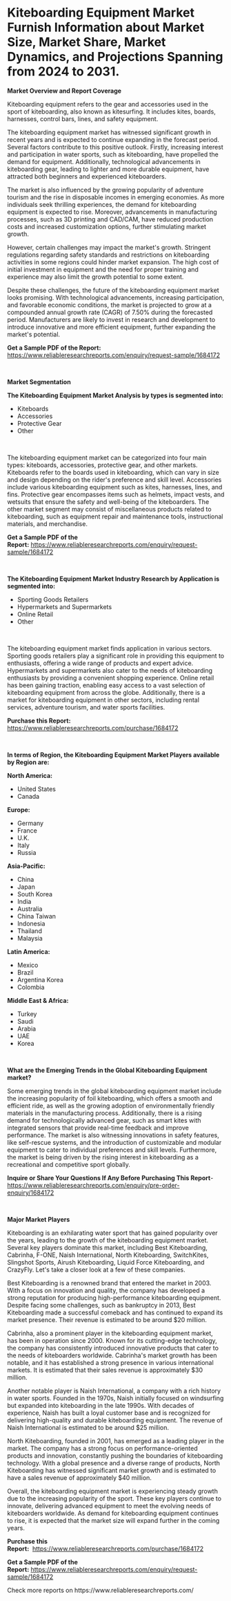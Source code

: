 <p><h1>Kiteboarding Equipment Market Furnish Information about Market Size, Market Share, Market Dynamics, and Projections Spanning from 2024 to 2031.</h1></p><p><strong>Market Overview and Report Coverage</strong></p>
<p><p>Kiteboarding equipment refers to the gear and accessories used in the sport of kiteboarding, also known as kitesurfing. It includes kites, boards, harnesses, control bars, lines, and safety equipment. </p><p>The kiteboarding equipment market has witnessed significant growth in recent years and is expected to continue expanding in the forecast period. Several factors contribute to this positive outlook. Firstly, increasing interest and participation in water sports, such as kiteboarding, have propelled the demand for equipment. Additionally, technological advancements in kiteboarding gear, leading to lighter and more durable equipment, have attracted both beginners and experienced kiteboarders.</p><p>The market is also influenced by the growing popularity of adventure tourism and the rise in disposable incomes in emerging economies. As more individuals seek thrilling experiences, the demand for kiteboarding equipment is expected to rise. Moreover, advancements in manufacturing processes, such as 3D printing and CAD/CAM, have reduced production costs and increased customization options, further stimulating market growth.</p><p>However, certain challenges may impact the market's growth. Stringent regulations regarding safety standards and restrictions on kiteboarding activities in some regions could hinder market expansion. The high cost of initial investment in equipment and the need for proper training and experience may also limit the growth potential to some extent.</p><p>Despite these challenges, the future of the kiteboarding equipment market looks promising. With technological advancements, increasing participation, and favorable economic conditions, the market is projected to grow at a compounded annual growth rate (CAGR) of 7.50% during the forecasted period. Manufacturers are likely to invest in research and development to introduce innovative and more efficient equipment, further expanding the market's potential.</p></p>
<p><strong>Get a Sample PDF of the Report:</strong> <a href="https://www.reliableresearchreports.com/enquiry/request-sample/1684172">https://www.reliableresearchreports.com/enquiry/request-sample/1684172</a></p>
<p>&nbsp;</p>
<p><strong>Market Segmentation</strong></p>
<p><strong>The Kiteboarding Equipment Market Analysis by types is segmented into:</strong></p>
<p><ul><li>Kiteboards</li><li>Accessories</li><li>Protective Gear</li><li>Other</li></ul></p>
<p>&nbsp;</p>
<p><p>The kiteboarding equipment market can be categorized into four main types: kiteboards, accessories, protective gear, and other markets. Kiteboards refer to the boards used in kiteboarding, which can vary in size and design depending on the rider's preference and skill level. Accessories include various kiteboarding equipment such as kites, harnesses, lines, and fins. Protective gear encompasses items such as helmets, impact vests, and wetsuits that ensure the safety and well-being of the kiteboarders. The other market segment may consist of miscellaneous products related to kiteboarding, such as equipment repair and maintenance tools, instructional materials, and merchandise.</p></p>
<p><strong>Get a Sample PDF of the Report:</strong>&nbsp;<a href="https://www.reliableresearchreports.com/enquiry/request-sample/1684172">https://www.reliableresearchreports.com/enquiry/request-sample/1684172</a></p>
<p>&nbsp;</p>
<p><strong>The Kiteboarding Equipment Market Industry Research by Application is segmented into:</strong></p>
<p><ul><li>Sporting Goods Retailers</li><li>Hypermarkets and Supermarkets</li><li>Online Retail</li><li>Other</li></ul></p>
<p>&nbsp;</p>
<p><p>The kiteboarding equipment market finds application in various sectors. Sporting goods retailers play a significant role in providing this equipment to enthusiasts, offering a wide range of products and expert advice. Hypermarkets and supermarkets also cater to the needs of kiteboarding enthusiasts by providing a convenient shopping experience. Online retail has been gaining traction, enabling easy access to a vast selection of kiteboarding equipment from across the globe. Additionally, there is a market for kiteboarding equipment in other sectors, including rental services, adventure tourism, and water sports facilities.</p></p>
<p><strong>Purchase this Report:</strong>&nbsp; <a href="https://www.reliableresearchreports.com/purchase/1684172">https://www.reliableresearchreports.com/purchase/1684172</a></p>
<p>&nbsp;</p>
<p><strong>In terms of Region, the Kiteboarding Equipment Market Players available by Region are:</strong></p>
<p>
    <p> <strong> North America: </strong>
        <ul>
            <li>United States</li>
            <li>Canada</li>
        </ul>
        </p> 
    <p> <strong> Europe: </strong>
        <ul>
            <li>Germany</li>
            <li>France</li>
            <li>U.K.</li>
            <li>Italy</li>
            <li>Russia</li>
        </ul>
        </p> 
    <p> <strong> Asia-Pacific: </strong>
        <ul>
            <li>China</li>
            <li>Japan</li>
            <li>South Korea</li>
            <li>India</li>
            <li>Australia</li>
            <li>China Taiwan</li>
            <li>Indonesia</li>
            <li>Thailand</li>
            <li>Malaysia</li>
        </ul>
        </p> 
    <p> <strong> Latin America: </strong>
        <ul>
            <li>Mexico</li>
            <li>Brazil</li>
            <li>Argentina Korea</li>
            <li>Colombia</li>
        </ul>
        </p> 
    <p> <strong> Middle East & Africa: </strong>
        <ul>
            <li>Turkey</li>
            <li>Saudi</li>
            <li>Arabia</li>
            <li>UAE</li>
            <li>Korea</li>
        </ul>
    </p>
    </p>
<p>&nbsp;</p>
<p><strong>What are the Emerging Trends in the Global Kiteboarding Equipment market?</strong></p>
<p><p>Some emerging trends in the global kiteboarding equipment market include the increasing popularity of foil kiteboarding, which offers a smooth and efficient ride, as well as the growing adoption of environmentally friendly materials in the manufacturing process. Additionally, there is a rising demand for technologically advanced gear, such as smart kites with integrated sensors that provide real-time feedback and improve performance. The market is also witnessing innovations in safety features, like self-rescue systems, and the introduction of customizable and modular equipment to cater to individual preferences and skill levels. Furthermore, the market is being driven by the rising interest in kiteboarding as a recreational and competitive sport globally.</p></p>
<p><strong>Inquire or Share Your Questions If Any Before Purchasing This Report</strong>- <a href="https://www.reliableresearchreports.com/enquiry/pre-order-enquiry/1684172">https://www.reliableresearchreports.com/enquiry/pre-order-enquiry/1684172</a></p>
<p>&nbsp;</p>
<p><strong>Major Market Players</strong></p>
<p><p>Kiteboarding is an exhilarating water sport that has gained popularity over the years, leading to the growth of the kiteboarding equipment market. Several key players dominate this market, including Best Kiteboarding, Cabrinha, F-ONE, Naish International, North Kiteboarding, SwitchKites, Slingshot Sports, Airush Kiteboarding, Liquid Force Kiteboarding, and CrazyFly. Let's take a closer look at a few of these companies.</p><p>Best Kiteboarding is a renowned brand that entered the market in 2003. With a focus on innovation and quality, the company has developed a strong reputation for producing high-performance kiteboarding equipment. Despite facing some challenges, such as bankruptcy in 2013, Best Kiteboarding made a successful comeback and has continued to expand its market presence. Their revenue is estimated to be around $20 million.</p><p>Cabrinha, also a prominent player in the kiteboarding equipment market, has been in operation since 2000. Known for its cutting-edge technology, the company has consistently introduced innovative products that cater to the needs of kiteboarders worldwide. Cabrinha's market growth has been notable, and it has established a strong presence in various international markets. It is estimated that their sales revenue is approximately $30 million.</p><p>Another notable player is Naish International, a company with a rich history in water sports. Founded in the 1970s, Naish initially focused on windsurfing but expanded into kiteboarding in the late 1990s. With decades of experience, Naish has built a loyal customer base and is recognized for delivering high-quality and durable kiteboarding equipment. The revenue of Naish International is estimated to be around $25 million.</p><p>North Kiteboarding, founded in 2001, has emerged as a leading player in the market. The company has a strong focus on performance-oriented products and innovation, constantly pushing the boundaries of kiteboarding technology. With a global presence and a diverse range of products, North Kiteboarding has witnessed significant market growth and is estimated to have a sales revenue of approximately $40 million.</p><p>Overall, the kiteboarding equipment market is experiencing steady growth due to the increasing popularity of the sport. These key players continue to innovate, delivering advanced equipment to meet the evolving needs of kiteboarders worldwide. As demand for kiteboarding equipment continues to rise, it is expected that the market size will expand further in the coming years.</p></p>
<p><strong>Purchase this Report:</strong>&nbsp;&nbsp;<a href="https://www.reliableresearchreports.com/purchase/1684172">https://www.reliableresearchreports.com/purchase/1684172</a></p>
<p></p>
<p><strong>Get a Sample PDF of the Report:</strong>&nbsp;<a href="https://www.reliableresearchreports.com/enquiry/request-sample/1684172">https://www.reliableresearchreports.com/enquiry/request-sample/1684172</a></p>
<p>Check more reports on https://www.reliableresearchreports.com/</p>